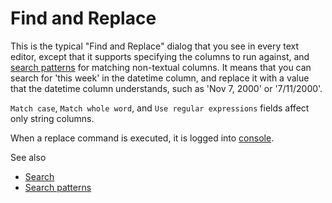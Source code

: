 <!-- TITLE: Find and Replace -->
<!-- SUBTITLE: -->

# Find and Replace

This is the typical "Find and Replace" dialog that you see in every text editor, except that
it supports specifying the columns to run against, and [search patterns](../explore/data-search-patterns.md) 
for matching non-textual columns. It means that you can search for 'this week' in the datetime column, and 
replace it with a value that the datetime column understands, such as 'Nov 7, 2000' or '7/11/2000'.

`Match case`, `Match whole word`, and `Use regular expressions` fields affect only string columns.

When a replace command is executed, it is logged into [console](../features/console.md).

See also
* [Search](../explore/data-search.md)
* [Search patterns](../explore/data-search-patterns.md)